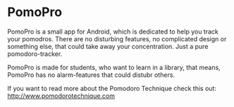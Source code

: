 PomoPro
=======

PomoPro is a small app for Android, which is dedicated to help you track your pomodros. There are no disturbing features, no complicated design or something else, that could take away your concentration. Just a pure pomodoro-tracker.

PomoPro is made for students, who want to learn in a library, that means, PomoPro has no alarm-features that could distubr others.

If you want to read more about the Pomodoro Technique check this out: http://www.pomodorotechnique.com
